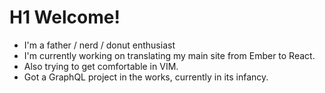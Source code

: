 # H1 Welcome!

 - I'm a father / nerd / donut enthusiast
 - I'm currently working on translating my main site from Ember to React.
 - Also trying to get comfortable in VIM.
 - Got a GraphQL project in the works, currently in its infancy.

<!--
**magicrobots/magicrobots** is a ✨ _special_ ✨ repository because its `README.md` (this file) appears on your GitHub profile.

Here are some ideas to get you started:

- 🔭 I’m currently working on ...
- 🌱 I’m currently learning ...
- 👯 I’m looking to collaborate on ...
- 🤔 I’m looking for help with ...
- 💬 Ask me about ...
- 📫 How to reach me: ...
- 😄 Pronouns: ...
- ⚡ Fun fact: ...
-->
